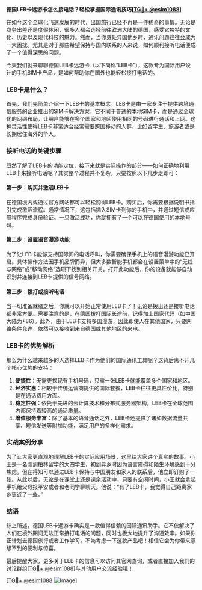 **德国LEB卡远游卡怎么接电话？轻松掌握国际通讯技巧[[TG💪+ @esim1088](https://t.me/s/esim1088)]**

在如今这个全球化飞速发展的时代，出国旅行已经不再是一件稀奇的事情。无论是商务出差还是度假休闲，很多人都会选择前往欧洲大陆的德国，感受它独特的文化、历史以及现代科技的魅力。然而，当你身处异国他乡时，通讯问题往往会成为一大困扰。尤其是对于那些希望保持与国内联系的人来说，如何顺利接听电话便成了一个值得深思的问题。

今天我们就来聊聊德国LEB卡远游卡（以下简称“LEB卡”），这款专为国际用户设计的手机SIM卡产品，是如何帮助你在国外也能轻松接打电话的。

### LEB卡是什么？

首先，我们先简单介绍一下LEB卡的基本概念。LEB卡是由一家专注于提供跨境通信服务的企业推出的SIM卡解决方案。它不同于普通的本地SIM卡，而是通过全球化的网络布局，让用户能够在多个国家和地区使用相同的号码进行通话和上网。这种灵活性使得LEB卡非常适合经常需要跨国移动的人群，比如留学生、旅游者或是长期居住海外的华人。

### 接听电话的关键步骤

既然了解了LEB卡的功能定位，接下来就是实际操作的部分——如何正确地利用LEB卡来接听电话呢？其实整个过程并不复杂，只要按照以下几步走即可：

#### 第一步：购买并激活LEB卡
在德国境内或通过官方网站都可以轻松购得LEB卡。购买后，你需要根据说明书指引完成激活流程。通常情况下，这包括插入SIM卡到你的手机中，并通过短信或应用程序完成身份验证。一旦激活成功，你就拥有了一个可以在德国使用的本地号码。

#### 第二步：设置语音漫游功能
为了让LEB卡能够支持国际间的电话呼叫，你需要确保手机上的语音漫游功能已开启。具体操作方法因手机品牌而异，但大多数智能手机都会在设置菜单中的“无线与网络”或“移动网络”选项下找到相关开关。打开此功能后，你的设备就能够自动识别并连接到LEB卡提供的信号网络。

#### 第三步：拨打或接听电话
当一切准备就绪之后，你就可以开始正常使用LEB卡了！无论是拨出还是接听电话都非常方便。需要注意的是，在德国拨打国际长途前，记得加上国家代码（如中国大陆为+86）。此外，由于LEB卡支持多国漫游，因此即使人在其他国家，只要网络条件允许，依然可以接收到来自德国或其他地区的来电。

### LEB卡的优势解析

那么为什么越来越多的人选择LEB卡作为他们的国际通讯工具呢？这背后离不开几个核心优势的支持：

1. **便捷性**：无需更换现有手机号码，只需一张LEB卡就能覆盖多个国家和地区。
2. **经济实惠**：相较于传统运营商提供的国际套餐，LEB卡往往更具性价比，特别是在通话费用方面。
3. **稳定性强**：依托于先进的云计算技术和分布式服务器架构，LEB卡在全球范围内都保持着较高的通话质量。
4. **增值服务丰富**：除了基本的语音通话之外，LEB卡还提供了诸如数据流量共享、短信发送等附加功能，满足用户的多样化需求。

### 实战案例分享

为了让大家更直观地理解LEB卡的实际应用场景，这里给大家讲个真实的故事。小王是一名刚到柏林留学的大四学生，初到异乡时因为语言障碍和陌生环境感到十分焦虑。但在得知可以通过LEB卡保持与中国朋友和家人的联系后，他立即订购了一张。从此以后，无论是在课堂上还是课余活动中，只要有空闲时间，小王就会拿起手机给父母报平安或者和老同学聊聊天。他说：“有了LEB卡，我觉得自己距离家乡更近了一些。”

### 结语

综上所述，德国LEB卡远游卡确实是一款值得信赖的国际通讯助手。它不仅解决了人们在境外期间无法正常接打电话的问题，同时也极大地提升了沟通效率。如果你正计划去德国旅行或者工作学习，不妨考虑一下这款产品吧！相信它会为你带来意想不到的便利与惊喜。

最后提醒大家，更多关于LEB卡的信息可以访问其官网查询，或者直接加入我们的讨论群组[[TG💪+ @esim1088](https://t.me/s/esim1088)]与其他用户交流经验哦！

[[TG💪+ @esim1088](https://t.me/s/esim1088) ![Image](https://i.postimg.cc/4NQfJmqS/Snipaste-2025-05-13-00-14-12.png)]